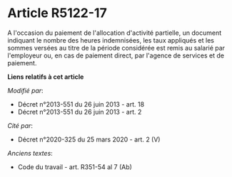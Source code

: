 # Article R5122-17

A l'occasion du paiement de l'allocation d'activité partielle, un document indiquant le nombre des heures indemnisées, les
taux appliqués et les sommes versées au titre de la période considérée est remis au salarié par l'employeur ou, en cas de
paiement direct, par l'agence de services et de paiement.

**Liens relatifs à cet article**

_Modifié par_:

  - Décret n°2013-551 du 26 juin 2013 - art. 18
  - Décret n°2013-551 du 26 juin 2013 - art. 2

_Cité par_:

  - Décret n°2020-325 du 25 mars 2020 - art. 2 (V)

_Anciens textes_:

  - Code du travail - art. R351-54 al 7 (Ab)
